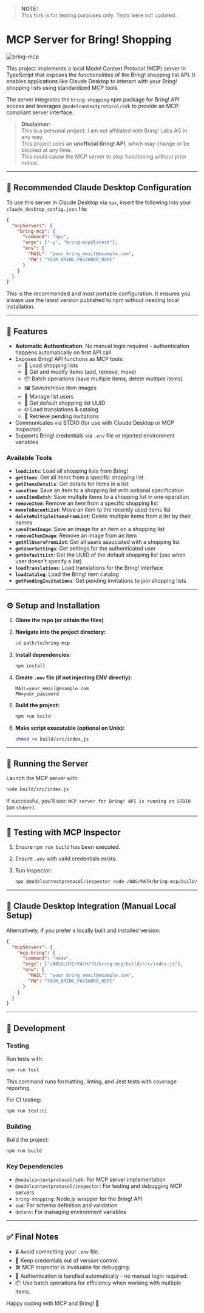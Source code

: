 > **NOTE:**  
> This fork is for testing purposes only. Tests were not updated.

# MCP Server for Bring! Shopping

![bring-mcp](./assets/header.jpg)

This project implements a local Model Context Protocol (MCP) server in TypeScript that exposes the functionalities of the Bring! shopping list API. It enables applications like Claude Desktop to interact with your Bring! shopping lists using standardized MCP tools.

The server integrates the `bring-shopping` npm package for Bring! API access and leverages `@modelcontextprotocol/sdk` to provide an MCP-compliant server interface.

> **Disclaimer:**  
> This is a personal project. I am not affiliated with Bring! Labs AG in any way.  
> This project uses an **unofficial Bring! API**, which may change or be blocked at any time.  
> This could cause the MCP server to stop functioning without prior notice.

---

## 🧩 Recommended Claude Desktop Configuration

To use this server in Claude Desktop via `npx`, insert the following into your `claude_desktop_config.json` file:

```json
{
  "mcpServers": {
    "bring-mcp": {
      "command": "npx",
      "args": ["-y", "bring-mcp@latest"],
      "env": {
        "MAIL": "your_bring_email@example.com",
        "PW": "YOUR_BRING_PASSWORD_HERE"
      }
    }
  }
}
```

This is the recommended and most portable configuration. It ensures you always use the latest version published to npm without needing local installation.

---

## 🚀 Features

- **Automatic Authentication**: No manual login required - authentication happens automatically on first API call
- Exposes Bring! API functions as MCP tools:
  - 🧾 Load shopping lists
  - 🛒 Get and modify items (add, remove, move)
  - 📦 Batch operations (save multiple items, delete multiple items)
  - 🖼 Save/remove item images
  - 👥 Manage list users
  - 🎯 Get default shopping list UUID
  - 🌐 Load translations & catalog
  - 📨 Retrieve pending invitations
- Communicates via STDIO (for use with Claude Desktop or MCP Inspector)
- Supports Bring! credentials via `.env` file or injected environment variables

### Available Tools

- **`loadLists`**: Load all shopping lists from Bring!
- **`getItems`**: Get all items from a specific shopping list
- **`getItemsDetails`**: Get details for items in a list
- **`saveItem`**: Save an item to a shopping list with optional specification
- **`saveItemBatch`**: Save multiple items to a shopping list in one operation
- **`removeItem`**: Remove an item from a specific shopping list
- **`moveToRecentList`**: Move an item to the recently used items list
- **`deleteMultipleItemsFromList`**: Delete multiple items from a list by their names
- **`saveItemImage`**: Save an image for an item on a shopping list
- **`removeItemImage`**: Remove an image from an item
- **`getAllUsersFromList`**: Get all users associated with a shopping list
- **`getUserSettings`**: Get settings for the authenticated user
- **`getDefaultList`**: Get the UUID of the default shopping list (use when user doesn't specify a list)
- **`loadTranslations`**: Load translations for the Bring! interface
- **`loadCatalog`**: Load the Bring! item catalog
- **`getPendingInvitations`**: Get pending invitations to join shopping lists

---

## ⚙️ Setup and Installation

1. **Clone the repo (or obtain the files)**

2. **Navigate into the project directory:**

   ```bash
   cd path/to/bring-mcp
   ```

3. **Install dependencies:**

   ```bash
   npm install
   ```

4. **Create `.env` file (if not injecting ENV directly):**

   ```env
   MAIL=your_email@example.com
   PW=your_password
   ```

5. **Build the project:**

   ```bash
   npm run build
   ```

6. **Make script executable (optional on Unix):**

   ```bash
   chmod +x build/src/index.js
   ```

---

## 🏃 Running the Server

Launch the MCP server with:

```bash
node build/src/index.js
```

If successful, you'll see: `MCP server for Bring! API is running on STDIO` (on `stderr`).

---

## 🧪 Testing with MCP Inspector

1. Ensure `npm run build` has been executed.
2. Ensure `.env` with valid credentials exists.
3. Run Inspector:

   ```bash
   npx @modelcontextprotocol/inspector node /ABS/PATH/bring-mcp/build/src/index.js
   ```

---

## 🧩 Claude Desktop Integration (Manual Local Setup)

Alternatively, if you prefer a locally built and installed version:

```json
{
  "mcpServers": {
    "mcp-bring": {
      "command": "node",
      "args": ["/ABSOLUTE/PATH/TO/bring-mcp/build/src/index.js"],
      "env": {
        "MAIL": "your_bring_email@example.com",
        "PW": "YOUR_BRING_PASSWORD_HERE"
      }
    }
  }
}
```

---

## 🔧 Development

### Testing

Run tests with:

```bash
npm run test
```

This command runs formatting, linting, and Jest tests with coverage reporting.

For CI testing:

```bash
npm run test:ci
```

### Building

Build the project:

```bash
npm run build
```

### Key Dependencies

- `@modelcontextprotocol/sdk`: For MCP server implementation
- `@modelcontextprotocol/inspector`: For testing and debugging MCP servers
- `bring-shopping`: Node.js wrapper for the Bring! API
- `zod`: For schema definition and validation
- `dotenv`: For managing environment variables

---

## ✅ Final Notes

- 🔒 Avoid committing your `.env` file.
- 🧼 Keep credentials out of version control.
- 🛠 MCP Inspector is invaluable for debugging.
- 🔄 Authentication is handled automatically - no manual login required.
- 📦 Use batch operations for efficiency when working with multiple items.

Happy coding with MCP and Bring! 🎉
